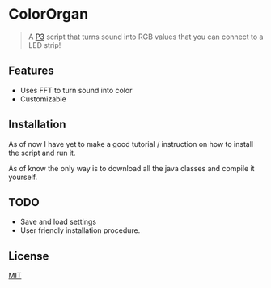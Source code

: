 # ColorOrgan
> A [P3] script that turns sound into RGB values that you can connect to a LED strip!

## Features
- Uses FFT to turn sound into color
- Customizable

## Installation
As of now I have yet to make a good tutorial / instruction on how 
to install the script and run it.

As of know the only way is to download all the java classes and compile it yourself.

## TODO
- Save and load settings
- User friendly installation procedure.


[P3]: https://processing.org/

## License

<a href="https://github.com/JustSamuel/ColorOrgan/blob/master/LICENSE">MIT</a>